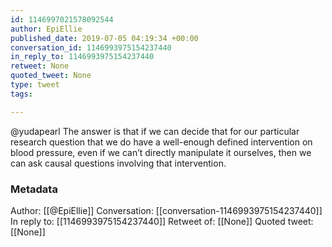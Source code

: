 ```yaml
---
id: 1146997021578092544
author: EpiEllie
published_date: 2019-07-05 04:19:34 +00:00
conversation_id: 1146993975154237440
in_reply_to: 1146993975154237440
retweet: None
quoted_tweet: None
type: tweet
tags:

---
```


@yudapearl The answer is that if we can decide that for our particular research question that we do have a well-enough defined intervention on blood pressure, even if we can’t directly manipulate it ourselves, then we can ask causal questions involving that intervention.

### Metadata

Author: [[@EpiEllie]]
Conversation: [[conversation-1146993975154237440]]
In reply to: [[1146993975154237440]]
Retweet of: [[None]]
Quoted tweet: [[None]]
